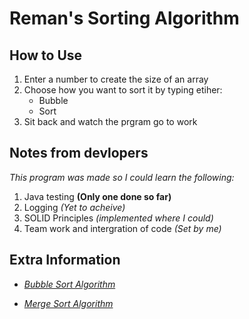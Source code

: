 # **Reman's Sorting Algorithm**

## How to Use
1. Enter a number to create the size of an array
2. Choose how you want to sort it by typing etiher:
    - Bubble
    - Sort
3. Sit back and watch the prgram go to work


## Notes from devlopers
*This program was made so I could learn the following:*
1. Java testing  **(Only one done so far)**
2. Logging *(Yet to acheive)*
3. SOLID Principles *(implemented where I could)*
4. Team work and intergration of code *(Set by me)*

## Extra Information
- [*Bubble Sort Algorithm*](https://en.wikipedia.org/wiki/Bubble_sort)

- [*Merge Sort Algorithm*](https://en.wikipedia.org/wiki/Merge_algorithm) 
